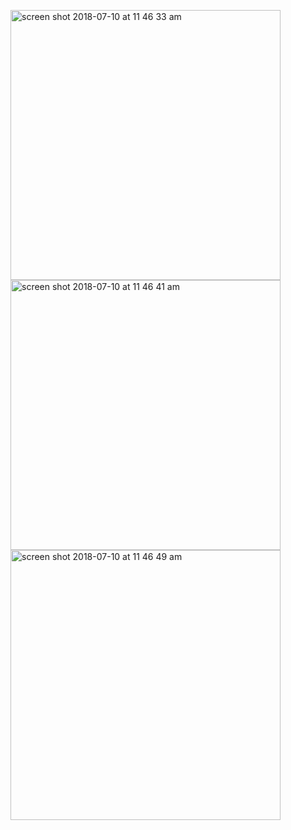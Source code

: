 <p float="left">

<img width="432" height=”600” alt="screen shot 2018-07-10 at 11 46 33 am" src="https://user-images.githubusercontent.com/41017424/42524757-07743d42-8437-11e8-9761-222d4b19b252.png">
<img width="432" height=”600” alt="screen shot 2018-07-10 at 11 46 41 am" src="https://user-images.githubusercontent.com/41017424/42524760-08c2f15c-8437-11e8-8033-8a950c849cd4.png">
<img width="432" height=”600” alt="screen shot 2018-07-10 at 11 46 49 am" src="https://user-images.githubusercontent.com/41017424/42524764-0a0a7274-8437-11e8-9a38-8d971af761f8.png">


</p>
